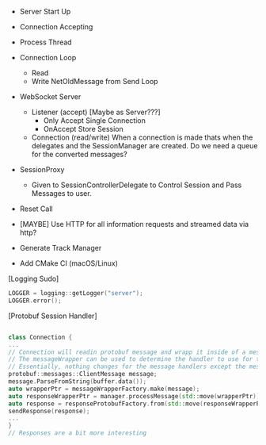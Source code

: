 - Server Start Up
- Connection Accepting
- Process Thread
- Connection Loop 
  - Read
  - Write NetOldMessage from Send Loop

- WebSocket Server
    - Listener (accept) [Maybe as Server???]
        - Only Accept Single Connection
        - OnAccept Store Session
    - Connection (read/write)
        When a connection is made thats when the delegates 
        and the SessionManager are created.
        Do we need a queue for the converted messages?

- SessionProxy
  - Given to SessionControllerDelegate to Control Session and Pass Messages to user.

- Reset Call
- [MAYBE] Use HTTP for all information requests and streamed data via http?
- Generate Track Manager
- Add CMake CI (macOS/Linux)

[Logging Sudo]
``` c++
LOGGER = logging::getLogger("server");
LOGGER.error();

```
[Protobuf Session Handler]
```c++

class Connection {
...
// Connection will readin protobuf message and wrapp it inside of a message wrapper
// The messageWrapper can be used to determine the handler to use for the message.
// Essentially, nothing changes for the message handlers except the messages become message wrappers
protobuf::messages::ClientMessage message;
message.ParseFromString(buffer.data());
auto wrapperPtr = messageWrapperFactory.make(message);
auto responseWrapperPtr = manager.processMessage(std::move(wrapperPtr));
auto response = responseProtobufFactory.from(std::move(responseWrapperPtr));
sendResponse(response);
...
}
// Responses are a bit more interesting 

```
